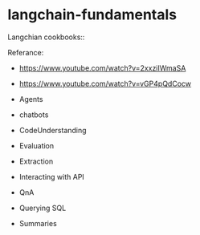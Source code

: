 # langchain-fundamentals


Langchian cookbooks::

Referance:
- https://www.youtube.com/watch?v=2xxziIWmaSA
- https://www.youtube.com/watch?v=vGP4pQdCocw


- Agents
- chatbots
- CodeUnderstanding
- Evaluation
- Extraction
- Interacting with API
- QnA
- Querying SQL
- Summaries
